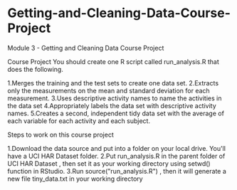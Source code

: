 # Getting-and-Cleaning-Data-Course-Project
Module 3 - Getting and Cleaning Data Course Project

Course Project
You should create one R script called run_analysis.R that does the following.

1.Merges the training and the test sets to create one data set.
2.Extracts only the measurements on the mean and standard deviation for each measurement.
3.Uses descriptive activity names to name the activities in the data set
4.Appropriately labels the data set with descriptive activity names.
5.Creates a second, independent tidy data set with the average of each variable for each activity and each subject.


Steps to work on this course project

1.Download the data source and put into a folder on your local drive. You'll have a  UCI HAR Dataset  folder.
2.Put  run_analysis.R  in the parent folder of  UCI HAR Dataset , then set it as your working directory using  setwd()  function in RStudio.
3.Run  source("run_analysis.R") , then it will generate a new file  tiny_data.txt  in your working directory


